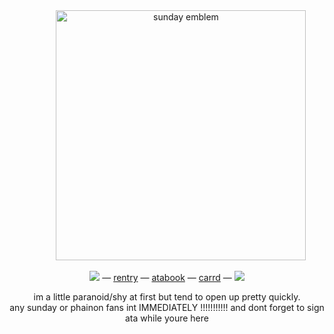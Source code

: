 
  </div>
<div align=center> ⠀⠀⠀⠀
<img width="400" src="https://files.catbox.moe/kb8suo.png" alt="sunday emblem">

  
![](https://files.catbox.moe/tbsdx8.gif) — [rentry](https://rentry.co/haloviangel) — [atabook](https://sundays.atabook.org) — [carrd](https://kkkaat.carrd.co) — ![](https://files.catbox.moe/k90rir.gif)

im a little paranoid/shy at first but tend to open up pretty quickly. <br> any sunday or phainon fans int IMMEDIATELY !!!!!!!!!!! and dont forget to sign ata while youre here
